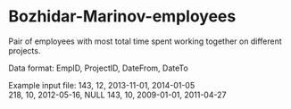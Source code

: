 # Bozhidar-Marinov-employees
Pair of employees with most total time spent working together on different projects.

Data format:
EmpID, ProjectID, DateFrom, DateTo

Example input file:
143, 12, 2013-11-01, 2014-01-05 <br>
218, 10, 2012-05-16, NULL
143, 10, 2009-01-01, 2011-04-27
